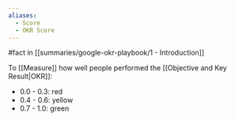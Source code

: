 ```yaml
---
aliases:
  - Score
  - OKR Score
---
```

#fact in [[summaries/google-okr-playbook/1 - Introduction]]

To [[Measure]] how well people performed the [[Objective and Key Result|OKR]]:

- 0.0 - 0.3: red
- 0.4 - 0.6: yellow
- 0.7 - 1.0: green